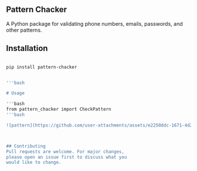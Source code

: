 ## Pattern Chacker

A Python package for validating phone numbers, emails, passwords, and other patterns.

## Installation
```bash

pip install pattern-chacker


'''bash

# Usage

'''bash
from pattern_chacker import CheckPattern
'''bash

![pattern](https://github.com/user-attachments/assets/e2250ddc-1671-4d27-b99a-f3b1db9ce183)



## Contributing
Pull requests are welcome. For major changes,
please open an issue first to discuss what you
would like to change.
